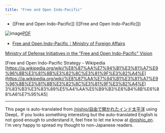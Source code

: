 ```yaml
---
title: "Free and Open Indo-Pacific"
---
```


- [[Free and Open Indo-Pacific]] ([[Free and Open Indo-Pacific]])

![image](https://gyazo.com/05b84ff96b90cfb286dd1b03eae1540c/thumb/1000)[PDF](https://www.mofa.go.jp/files/000430631.pdf)
- [Free and Open Indo-Pacific｜Ministry of Foreign Affairs](https://www.mofa.go.jp/mofaj/gaiko/page25_001766.html)

[Ministry of Defense Initiatives in the "Free and Open Indo-Pacific" Vision](https://www.mod.go.jp/j/press/book/pamphlet/pdf/indo_pacific_j.pdf)

[Free and Open Indo-Pacific Strategy - Wikipedia [https://ja.wikipedia.org/wiki/%E8%87%AA%E7%94%B1%E3%81%A7%E9%96%8B%E3%81%8B%E3%82%8C%E3%81%9F%E3%82%A4%E](https://ja.wikipedia.org/wiki/%E8%87%AA%E7%94%B1%E3%81%A7%E9%96%8B%E3%81%8B%E3%82%8C%E3%81%9F%E3%82%A4%E) 3%83%B3%E3%83%89%E5%A4%AA%E5%B9%B3%E6%B4%8B%E6%88%A6%E7%95%A5]

---
This page is auto-translated from [/nishio/自由で開かれたインド太平洋](https://scrapbox.io/nishio/自由で開かれたインド太平洋) using DeepL. If you looks something interesting but the auto-translated English is not good enough to understand it, feel free to let me know at [@nishio_en](https://twitter.com/nishio_en). I'm very happy to spread my thought to non-Japanese readers.